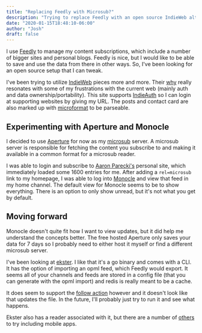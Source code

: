 ```yaml
---
title: "Replacing Feedly with Microsub?"
description: "Trying to replace Feedly with an open source IndieWeb alternative"
date: "2020-01-15T18:48:10-06:00"
author: "Josh"
draft: false
---
```


I use [Feedly](https://feedly.com) to manage my content subscriptions, which include a number of bigger sites and personal blogs. Feedly is nice, but I would like to be able to save and use the data from there in other ways. So, I've been looking for an open source setup that I can tweak.

<!--more-->

I've been trying to utilize [IndieWeb](https://indieweb.org) pieces more and more. Their [why](https://indieweb.org/why) really resonates with some of my frustrations with the current web (mainly auth and data ownership/portability). This site supports [IndieAuth](https://indieauth.com/) so I can login at supporting websites by giving my URL. The posts and contact card are also marked up with [microformat](http://microformats.org/) to be parseable.

## Experimenting with Aperture and Monocle
I decided to use [Aperture](https://aperture.p3k.io/) for now as my [microsub](https://indieweb.org/Microsub) server. A microsub server is responsible for fetching the content you subscribe to and making it available in a common format for a microsub reader.

I was able to login and subscribe to [Aaron Parecki's](https://aaronparecki.com/) personal site, which immediately loaded some 1600 entries for me. After adding a `rel=microsub` link to my homepage, I was able to log into [Monocle](https://monocle.p3k.io/) and view that feed in my home channel. The default view for Monocle seems to be to show everything. There is an option to only show unread, but it's not what you get by default.

## Moving forward
Monocle doesn't quite fit how I want to view updates, but it did help me understand the concepts better. The free hosted Aperture only saves your data for 7 days so I probably need to either host it myself or find a different microsub server.

I've been looking at [ekster](https://github.com/pstuifzand/ekster). I like that it's a go binary and comes with a CLI. It has the option of importing an opml feed, which Feedly would export. It seems all of your channels and feeds are stored in a config file (that you can generate with the opml import) and redis is really meant to be a cache.

It does seem to support the [follow action](https://indieweb.org/Microsub-spec#Following) however and it doesn't look like that updates the file. In the future, I'll probably just try to run it and see what happens.

Ekster also has a reader associated with it, but there are a number of [others](https://indieweb.org/Microsub#Clients) to try including mobile apps.
